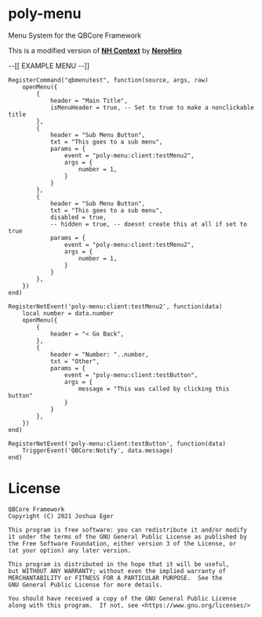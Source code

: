 # poly-menu
Menu System for the QBCore Framework

This is a modified version of **[NH Context](https://forum.cfx.re/t/no-longer-supported-standalone-nerohiro-s-context-menu-dynamic-event-firing-menu/2564083)** by **[NeroHiro](https://github.com/nerohiro)**

--[[
EXAMPLE MENU
--]]

```
RegisterCommand("qbmenutest", function(source, args, raw)
    openMenu({
        {
            header = "Main Title",
            isMenuHeader = true, -- Set to true to make a nonclickable title
        },
        {
            header = "Sub Menu Button",
            txt = "This goes to a sub menu",
            params = {
                event = "poly-menu:client:testMenu2",
                args = {
                    number = 1,
                }
            }
        },
        {
            header = "Sub Menu Button",
            txt = "This goes to a sub menu",
            disabled = true,
            -- hidden = true, -- doesnt create this at all if set to true
            params = {
                event = "poly-menu:client:testMenu2",
                args = {
                    number = 1,
                }
            }
        },
    })
end)
```
```
RegisterNetEvent('poly-menu:client:testMenu2', function(data)
    local number = data.number
    openMenu({
        {
            header = "< Go Back",
        },
        {
            header = "Number: "..number,
            txt = "Other",
            params = {
                event = "poly-menu:client:testButton",
                args = {
                    message = "This was called by clicking this button"
                }
            }
        },
    })
end)
```
```
RegisterNetEvent('poly-menu:client:testButton', function(data)
    TriggerEvent('QBCore:Notify', data.message)
end)
```

# License

    QBCore Framework
    Copyright (C) 2021 Joshua Eger

    This program is free software: you can redistribute it and/or modify
    it under the terms of the GNU General Public License as published by
    the Free Software Foundation, either version 3 of the License, or
    (at your option) any later version.

    This program is distributed in the hope that it will be useful,
    but WITHOUT ANY WARRANTY; without even the implied warranty of
    MERCHANTABILITY or FITNESS FOR A PARTICULAR PURPOSE.  See the
    GNU General Public License for more details.

    You should have received a copy of the GNU General Public License
    along with this program.  If not, see <https://www.gnu.org/licenses/>
